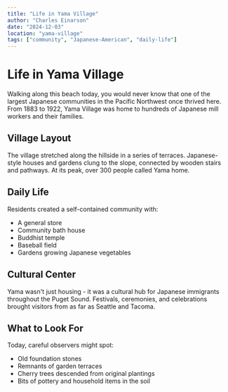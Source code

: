 ```yaml
---
title: "Life in Yama Village"
author: "Charles Einarson"
date: "2024-12-03"
location: "yama-village"
tags: ["community", "Japanese-American", "daily-life"]
---
```


# Life in Yama Village

Walking along this beach today, you would never know that one of the largest Japanese communities in the Pacific Northwest once thrived here. From 1883 to 1922, Yama Village was home to hundreds of Japanese mill workers and their families.

## Village Layout

The village stretched along the hillside in a series of terraces. Japanese-style houses and gardens clung to the slope, connected by wooden stairs and pathways. At its peak, over 300 people called Yama home.

## Daily Life

Residents created a self-contained community with:
- A general store
- Community bath house
- Buddhist temple
- Baseball field
- Gardens growing Japanese vegetables

## Cultural Center

Yama wasn't just housing - it was a cultural hub for Japanese immigrants throughout the Puget Sound. Festivals, ceremonies, and celebrations brought visitors from as far as Seattle and Tacoma.

## What to Look For

Today, careful observers might spot:
- Old foundation stones
- Remnants of garden terraces
- Cherry trees descended from original plantings
- Bits of pottery and household items in the soil